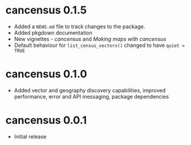 # cancensus 0.1.5

* Added a `NEWS.md` file to track changes to the package.
* Added pkgdown documentation
* New vignettes - _cancensus_ and _Making maps with cancensus_
* Default behaviour for `list_census_vectors()` changed to have `quiet = TRUE`

# cancensus 0.1.0

* Added vector and geography discovery capabilities, improved performance, error and API messaging, package dependencies

# cancensus 0.0.1

* Initial release 